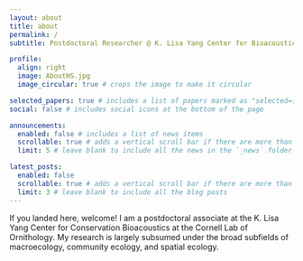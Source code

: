 ```yaml
---
layout: about
title: about
permalink: /
subtitle: Postdoctoral Researcher @ K. Lisa Yang Center for Bioacoustics

profile:
  align: right
  image: AboutHS.jpg
  image_circular: true # crops the image to make it circular

selected_papers: true # includes a list of papers marked as "selected={true}"
social: false # includes social icons at the bottom of the page

announcements:
  enabled: false # includes a list of news items
  scrollable: true # adds a vertical scroll bar if there are more than 3 news items
  limit: 5 # leave blank to include all the news in the `_news` folder

latest_posts:
  enabled: false
  scrollable: true # adds a vertical scroll bar if there are more than 3 new posts items
  limit: 3 # leave blank to include all the blog posts
---
```


If you landed here, welcome! I am a postdoctoral associate at the K. Lisa Yang Center for Conservation Bioacoustics at the Cornell Lab of Ornithology. My research is largely subsumed under the broad subfields of macroecology, community ecology, and spatial ecology.
